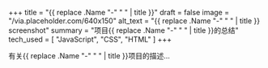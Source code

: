 +++
title = "{{ replace .Name "-" " " | title }}"
draft = false
image = "/via.placeholder.com/640x150"
alt_text = "{{ replace .Name "-" " " | title }} screenshot"
summary = "项目{{ replace .Name "-" " " | title }}的总结"
tech_used = [ "JavaScript", "CSS", "HTML" ]
+++

有关{{ replace .Name "-" " " | title }}项目的描述...
